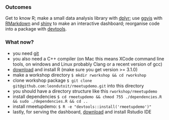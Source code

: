 ### Outcomes

Get to know R; make a small data analysis library with [dplyr](https://github.com/hadley/dplyr); use [ggvis](https://github.com/rstudio/ggvis) with [RMarkdown](https://github.com/rstudio/rmarkdown) and [shiny](https://github.com/rstudio/shiny) to make an interactive dashboard; reorganise code into a package with [devtools](https://github.com/hadley/devtools).

### What now?

* you need [git](http://git-scm.com/downloads)
* you also need a C++ compiler (on Mac this means XCode command line tools, on windows and Linux probably Clang or a recent version of gcc)
* [download](http://cran.uib.no/) and install R (make sure you get version >= 3.1.0)
* make a workshop directory `$ mkdir rworkshop && cd rworkshop`
* clone workshop package `$ git clone git@github.com:leondutoit/rmeetupdemo.git` into this directory
* you should have a directory structure like this `rworkshop/rmeetupdemo`
* install dependencies `$ cd rmeetupdemo && chmod 755 ./dependencies.R && sudo ./dependencies.R && cd ..`
* install rmeetupdemo: `$ R -e "devtools::install('rmeetupdemo')"`
* lastly, for serving the dashboard, [download](http://www.rstudio.com/products/RStudio/) and install Rstudio IDE
